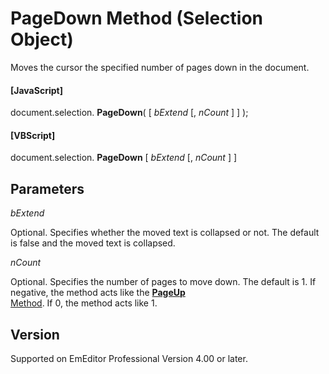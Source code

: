 # PageDown Method (Selection Object)

Moves the cursor the specified number of pages down in the document.

#### \[JavaScript\]

document.selection. **PageDown**( \[ _bExtend_ \[, _nCount_ \] \] );

#### \[VBScript\]

document.selection. **PageDown** \[ _bExtend_ \[, _nCount_ \] \]

## Parameters

_bExtend_

Optional. Specifies whether the moved text is collapsed or not. The default
is false and the moved text is collapsed.

_nCount_

Optional. Specifies the number of pages to move down. The default is 1. If
negative, the method acts like the [**PageUp** \
Method](selection_pageup). If 0, the method acts like 1.

## Version

Supported on EmEditor Professional Version 4.00 or later.
